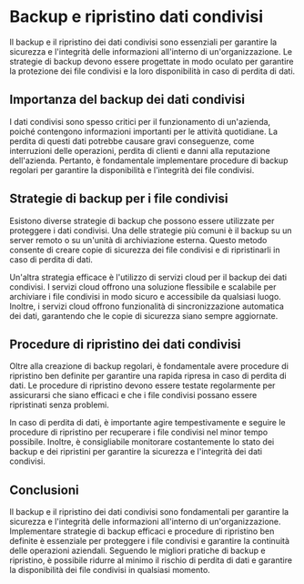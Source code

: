 # Backup e ripristino dati condivisi

Il backup e il ripristino dei dati condivisi sono essenziali per garantire la sicurezza e l'integrità delle informazioni all'interno di un'organizzazione. Le strategie di backup devono essere progettate in modo oculato per garantire la protezione dei file condivisi e la loro disponibilità in caso di perdita di dati.

## Importanza del backup dei dati condivisi

I dati condivisi sono spesso critici per il funzionamento di un'azienda, poiché contengono informazioni importanti per le attività quotidiane. La perdita di questi dati potrebbe causare gravi conseguenze, come interruzioni delle operazioni, perdita di clienti e danni alla reputazione dell'azienda. Pertanto, è fondamentale implementare procedure di backup regolari per garantire la disponibilità e l'integrità dei file condivisi.

## Strategie di backup per i file condivisi

Esistono diverse strategie di backup che possono essere utilizzate per proteggere i dati condivisi. Una delle strategie più comuni è il backup su un server remoto o su un'unità di archiviazione esterna. Questo metodo consente di creare copie di sicurezza dei file condivisi e di ripristinarli in caso di perdita di dati.

Un'altra strategia efficace è l'utilizzo di servizi cloud per il backup dei dati condivisi. I servizi cloud offrono una soluzione flessibile e scalabile per archiviare i file condivisi in modo sicuro e accessibile da qualsiasi luogo. Inoltre, i servizi cloud offrono funzionalità di sincronizzazione automatica dei dati, garantendo che le copie di sicurezza siano sempre aggiornate.

## Procedure di ripristino dei dati condivisi

Oltre alla creazione di backup regolari, è fondamentale avere procedure di ripristino ben definite per garantire una rapida ripresa in caso di perdita di dati. Le procedure di ripristino devono essere testate regolarmente per assicurarsi che siano efficaci e che i file condivisi possano essere ripristinati senza problemi.

In caso di perdita di dati, è importante agire tempestivamente e seguire le procedure di ripristino per recuperare i file condivisi nel minor tempo possibile. Inoltre, è consigliabile monitorare costantemente lo stato dei backup e dei ripristini per garantire la sicurezza e l'integrità dei dati condivisi.

## Conclusioni

Il backup e il ripristino dei dati condivisi sono fondamentali per garantire la sicurezza e l'integrità delle informazioni all'interno di un'organizzazione. Implementare strategie di backup efficaci e procedure di ripristino ben definite è essenziale per proteggere i file condivisi e garantire la continuità delle operazioni aziendali. Seguendo le migliori pratiche di backup e ripristino, è possibile ridurre al minimo il rischio di perdita di dati e garantire la disponibilità dei file condivisi in qualsiasi momento.